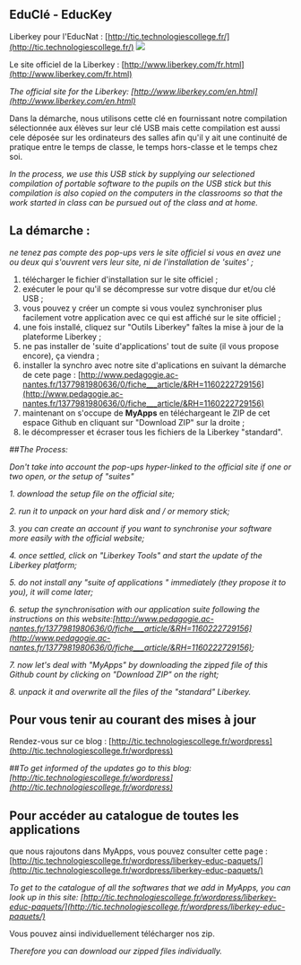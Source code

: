## EduClé - EducKey


Liberkey pour l'EducNat : [http://tic.technologiescollege.fr/](http://tic.technologiescollege.fr/)
![](http://www.liberkey.com/images/home/lbkhome5.jpg)

Le site officiel de la Liberkey : [http://www.liberkey.com/fr.html](http://www.liberkey.com/fr.html)

_The official site for the Liberkey: [http://www.liberkey.com/en.html](http://www.liberkey.com/en.html)_

Dans la démarche, nous utilisons cette clé en fournissant notre compilation sélectionnée aux élèves sur leur clé USB mais cette compilation est aussi cele déposée sur les ordinateurs des salles afin qu'il y ait une continuité de pratique entre le temps de classe, le temps hors-classe et le temps chez soi.

_In the process, we use this USB stick by supplying our selectioned compilation of portable software to the pupils on the USB stick but this compilation is also copied on the computers in the classrooms so that the work started in class can be pursued out of the class and at home._ 

## La démarche :
_ne tenez pas compte des pop-ups vers le site officiel si vous en avez une ou deux qui s'ouvrent vers leur site, ni de l'installation de 'suites' ;_

1. télécharger le fichier d'installation sur le site officiel ;
2. exécuter le pour qu'il se décompresse sur votre disque dur et/ou clé USB ;
3. vous pouvez y créer un compte si vous voulez synchroniser plus facilement votre application avec ce qui est affiché sur le site officiel ;
4. une fois installé, cliquez sur "Outils Liberkey" faîtes la mise à jour de la plateforme Liberkey ;
5. ne pas installer de 'suite d'applications' tout de suite (il vous propose encore), ça viendra ;
6. installer la synchro avec notre site d'aplications en suivant la démarche de cete page : [http://www.pedagogie.ac-nantes.fr/1377981980636/0/fiche___article/&RH=1160222729156](http://www.pedagogie.ac-nantes.fr/1377981980636/0/fiche___article/&RH=1160222729156)
7. maintenant on s'occupe de **MyApps** en téléchargeant le ZIP de cet espace Github en cliquant sur "Download ZIP" sur la droite ;
8. le décompresser et écraser tous les fichiers de la Liberkey "standard".

##_The Process:_

_Don't take into account the pop-ups hyper-linked to the official site if one or two open, or the setup of "suites"_

_1. download the setup file on the official site;_

_2. run it to unpack on your hard disk and / or memory stick;_

_3. you can create an account if you want to synchronise your software more easily with the official website;_

_4. once settled, click on "Liberkey Tools" and start the update of the Liberkey platform;_

_5. do not install any "suite of applications " immediately (they propose it to you), it will come later;_

_6. setup the synchronisation with our application suite following the instructions on this website:[http://www.pedagogie.ac-nantes.fr/1377981980636/0/fiche___article/&RH=1160222729156](http://www.pedagogie.ac-nantes.fr/1377981980636/0/fiche___article/&RH=1160222729156);_

_7. now let's deal with "MyApps" by downloading the zipped file of this Github count by clicking on "Download ZIP" on the right;_

_8. unpack it and overwrite all the files of the "standard" Liberkey._


## Pour vous tenir au courant des mises à jour
Rendez-vous sur ce blog : [http://tic.technologiescollege.fr/wordpress](http://tic.technologiescollege.fr/wordpress)

##_To get informed of the updates_
_go to this blog:[http://tic.technologiescollege.fr/wordpress](http://tic.technologiescollege.fr/wordpress)_

## Pour accéder au catalogue de toutes les applications
que nous rajoutons dans MyApps, vous pouvez consulter cette page : [http://tic.technologiescollege.fr/wordpress/liberkey-educ-paquets/](http://tic.technologiescollege.fr/wordpress/liberkey-educ-paquets/)

_To get to the catalogue of all the softwares that we add in MyApps, you can look up in this site: [http://tic.technologiescollege.fr/wordpress/liberkey-educ-paquets/](http://tic.technologiescollege.fr/wordpress/liberkey-educ-paquets/)_

Vous pouvez ainsi individuellement télécharger nos zip.

_Therefore you can download our zipped files individually._
